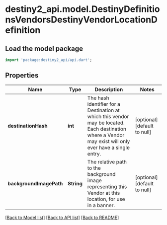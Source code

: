 # destiny2_api.model.DestinyDefinitionsVendorsDestinyVendorLocationDefinition

## Load the model package
```dart
import 'package:destiny2_api/api.dart';
```

## Properties
Name | Type | Description | Notes
------------ | ------------- | ------------- | -------------
**destinationHash** | **int** | The hash identifier for a Destination at which this vendor may be located. Each destination where a Vendor may exist will only ever have a single entry. | [optional] [default to null]
**backgroundImagePath** | **String** | The relative path to the background image representing this Vendor at this location, for use in a banner. | [optional] [default to null]

[[Back to Model list]](../README.md#documentation-for-models) [[Back to API list]](../README.md#documentation-for-api-endpoints) [[Back to README]](../README.md)


